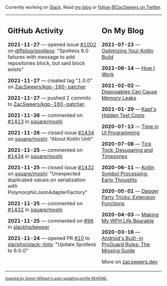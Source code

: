 Currently working on [Slack](https://slack.com/). Read [my blog](https://zacsweers.dev/) or [follow @ZacSweers on Twitter](https://twitter.com/ZacSweers).

<table><tr><td valign="top" width="60%">

## GitHub Activity
<!-- githubActivity starts -->
**2021-11-27** — opened issue [#1002](https://api.github.com/repos/diffplug/spotless/issues/1002) on [diffplug/spotless](https://api.github.com/repos/diffplug/spotless): "Spotless 6.0 failures with message to add repositories block, but said block exists"

**2021-11-27** — created tag "1.0.0" on [ZacSweers/kgp-160-patcher](https://api.github.com/repos/ZacSweers/kgp-160-patcher)

**2021-11-27** — pushed 2 commits to [ZacSweers/kgp-160-patcher](https://api.github.com/repos/ZacSweers/kgp-160-patcher).

**2021-11-26** — commented on [#1413](https://github.com/square/moshi/issues/1413#issuecomment-980166866) in [square/moshi](https://api.github.com/repos/square/moshi)

**2021-11-26** — closed issue [#1434](https://api.github.com/repos/square/moshi/issues/1434) on [square/moshi](https://api.github.com/repos/square/moshi): "About Kotlin Unit"

**2021-11-25** — commented on [#1434](https://github.com/square/moshi/issues/1434#issuecomment-979632447) in [square/moshi](https://api.github.com/repos/square/moshi)

**2021-11-25** — closed issue [#1432](https://api.github.com/repos/square/moshi/issues/1432) on [square/moshi](https://api.github.com/repos/square/moshi): "Unexpected duplicated values on serialization with PolymorphicJsonAdapterFactory"

**2021-11-25** — commented on [#1432](https://github.com/square/moshi/issues/1432#issuecomment-979469133) in [square/moshi](https://api.github.com/repos/square/moshi)

**2021-11-25** — commented on [#96](https://github.com/slackhq/keeper/issues/96#issuecomment-979306177) in [slackhq/keeper](https://api.github.com/repos/slackhq/keeper)

**2021-11-24** — opened PR [#10](https://api.github.com/repos/slackhq/slack-lints/pulls/10) to [slackhq/slack-lints](https://api.github.com/repos/slackhq/slack-lints): "Update Spotless to 6.0.0"
<!-- githubActivity ends -->
</td><td valign="top" width="40%">

## On My Blog
<!-- blog starts -->
**2021-07-23** — [Optimizing Your Kotlin Build](https://www.zacsweers.dev/optimizing-your-kotlin-build/)

**2021-06-14** — [How I Work](https://www.zacsweers.dev/how-i-work/)

**2021-02-02** — [Disposables Can Cause Memory Leaks](https://www.zacsweers.dev/disposables-can-cause-memory-leaks/)

**2021-01-29** — [Kapt's Hidden Test Costs](https://www.zacsweers.dev/kapts-hidden-test-costs/)

**2020-07-13** — [Time in UI Programming](https://www.zacsweers.dev/time-in-ui/)

**2020-07-08** — [Tick Tock: Desugaring and Timezones](https://www.zacsweers.dev/ticktock-desugaring-timezones/)

**2020-06-11** — [Kotlin Symbol Processing: Early Thoughts](https://www.zacsweers.dev/kotlin-symbol-processor-early-thoughts/)

**2020-05-01** — [Dagger Party Tricks: Extension Functions](https://www.zacsweers.dev/dagger-party-tricks-extension-functions/)

**2020-04-03** — [Making My WFH Life Bearable](https://www.zacsweers.dev/making-wfh-life-bearable/)

**2020-03-16** — [Android's Built-in ProGuard Rules: The Missing Guide](https://www.zacsweers.dev/android-proguard-rules/)
<!-- blog ends -->
More on [zacsweers.dev](https://zacsweers.dev/)
</td></tr></table>

<sub><a href="https://simonwillison.net/2020/Jul/10/self-updating-profile-readme/">Inspired by Simon Willison's auto-updating profile README.</a></sub>
